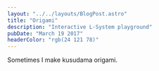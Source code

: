 ```yaml
---
layout: "../../layouts/BlogPost.astro"
title: "Origami"
description: "Interactive L-System playground"
pubDate: "March 19 2017"
headerColor: "rgb(24 121 78)"
---
```

Sometimes I make kusudama origami.

